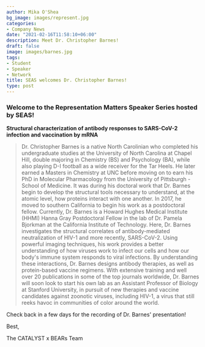 ```yaml
---
author: Mika O'Shea
bg_image: images/represent.jpg
categories:
- Company News
date: "2021-02-16T11:58:10+06:00"
description: Meet Dr. Christopher Barnes!
draft: false
image: images/barnes.jpg
tags:
- Student
- Speaker
- Network
title: SEAS welcomes Dr. Christopher Barnes!
type: post
---
```


### Welcome to the Representation Matters Speaker Series hosted by SEAS!
</p>

**Structural characterization of antibody responses to SARS-CoV-2 infection and vaccination by mRNA**

 </p>

> Dr. Christopher Barnes is a native North Carolinian who completed his undergraduate studies at the University of North Carolina at Chapel Hill, double majoring in Chemistry (BS) and Psychology (BA), while also playing D-I football as a wide receiver for the Tar Heels. He later earned a Masters in Chemistry at UNC before moving on to earn his PhD in Molecular Pharmacology from the University of Pittsburgh - School of Medicine. It was during his doctoral work that Dr. Barnes begin to develop the structural tools necessary to understand, at the atomic level, how proteins interact with one another. In 2017, he moved to southern California to begin his work as a postdoctoral fellow. Currently, Dr. Barnes is a Howard Hughes Medical Institute (HHMI) Hanna Gray Postdoctoral Fellow in the lab of Dr. Pamela Bjorkman at the California Institute of Technology. Here, Dr. Barnes investigates the structural correlates of antibody-mediated neutralization of HIV-1 and more recently, SARS-CoV-2. Using powerful imaging techniques, his work provides a better understanding of how viruses work to infect our cells and how our body's immune system responds to viral infections. By understanding these interactions, Dr. Barnes designs antibody therapies, as well as protein-based vaccine regimens. With extensive training and well over 20 publications in some of the top journals worldwide, Dr. Barnes will soon look to start his own lab as an Assistant Professor of Biology at Stanford University, in pursuit of new therapies and vaccine candidates against zoonotic viruses, including HIV-1, a virus that still reeks havoc in communities of color around the world.


</p>

Check back in a few days for the recording of Dr. Barnes' presentation!


Best,

The CATALYST x BEARs Team
</p>
